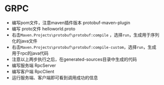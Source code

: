 # GRPC

* 编写pom文件，注意maven插件版本 protobuf-maven-plugin
* 编写 proto文件  helloworld.proto
* 右击`Maven.Projects\protobuf\protobuf:compile` ，选择`run`，生成用于序列化的java文件
* 右击`Maven.Projects\protobuf\protobuf:compile-custom`，选择`run`，生成用于rpc的java代码
* 注意以上两步执行之后，在generated-sources目录中生成的代码
* 编写服务端 RpcServer
* 编写客户端 RpcClient
* 运行服务端、客户端即可看到调用成功的信息

